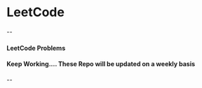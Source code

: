 # LeetCode 
--
#### LeetCode Problems 
#### Keep Working.... These Repo will be updated on a weekly basis 
--

